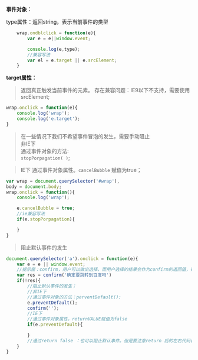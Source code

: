 **事件对象：**

type属性：返回string，表示当前事件的类型

```javascript
    wrap.ondblclick = function(e){
        var e = e||window.event;

        console.log(e,type);
        //兼容写法
        var el = e.target || e.srcElement;
    }

```

**target属性：**
>返回真正触发当前事件的元素。
>存在兼容问题：IE9以下不支持，需要使用srcElement;   

```javascript
wrap.onclick = function(e){
    console.log('wrap');
    console.log('e.target');
}
```

>在一些情况下我们不希望事件冒泡的发生，需要手动阻止    
>非IE下    
>通过事件对象的方法:    
`stopPorpagation( )`;     

> IE下
> 通过事件对象属性。`cancelBubble` 赋值为true；   

```javascript
var wrap = document.querySelector('#wrap'),
body = document.body;
wrap.onclick = function(){
    console.log('wrap');

    e.cancelBubble = true;
    //ie兼容写法
    if(e.stopPorpagation){

    }
}
```
> 阻止默认事件的发生    

```javascript
document.querySelector('a').onclick = function(e){
    var e = e || window.event;
    //提示窗：confirm，用户可以做出选择，而用户选择的结果会作为confirm的返回值，确定就是true，取消就是false；
    var res = confirm('确定要跳转到百度吗')
    if(!res){
        //阻止默认事件的发生；
        //非IE下
        //通过事件对象的方法：perventDefault():
        e.preventDefault();
        confirm('');
        //IE下
        //通过事件对象属性，returnVALUE赋值为false
        if(e.preventDefault){

        }
        //通过return false ：也可以阻止默认事件。但是要注意return 后的左右代码都不会在执行了：
    }
}

```
